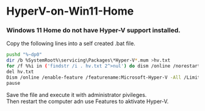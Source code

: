 # HyperV-on-Win11-Home

### Windows 11 Home do not have Hyper-V support installed.

Copy the following lines into a self created .bat file.

```sh
pushd "%~dp0"
dir /b %SystemRoot%\servicing\Packages\*Hyper-V*.mum >hv.txt
for /f %%i in ('findstr /i . hv.txt 2^>nul') do dism /online /norestart /add-package:"%SystemRoot%\servicing\Packages\%%i"
del hv.txt
Dism /online /enable-feature /featurename:Microsoft-Hyper-V -All /LimitAccess /ALL
pause
```

Save the file and execute it with administrator pivileges.<br>
Then restart the computer adn use Features to aktivate Hyper-V.

